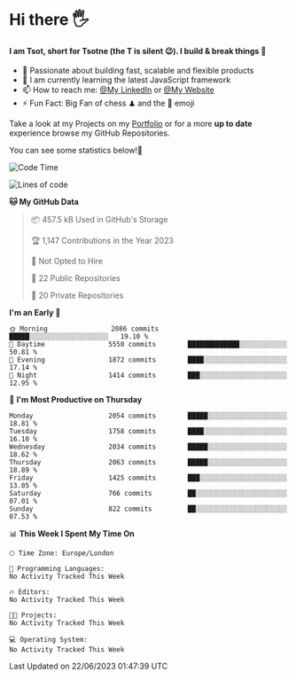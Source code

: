 # Hi there :raised_hand_with_fingers_splayed:
#### I am Tsot, short for Tsotne (the T is silent :wink:). I build & break things :space_invader:
- :telescope: Passionate about building fast, scalable and flexible products
- :seedling: I am currently learning the latest JavaScript framework 
- :mailbox: How to reach me: [@My LinkedIn](https://www.linkedin.com/in/tsotne-gvadzabia/) or [@My Website](https://tsotne.co.uk/contact)
- :zap: Fun Fact: Big Fan of chess ♟ and the 👾 emoji

Take a look at my Projects on my [Portfolio](https://tsotne.co.uk/) or for a more **up to date** experience browse my GitHub Repositories.

You can see some statistics below!:space_invader:
<!--START_SECTION:waka-->
![Code Time](http://img.shields.io/badge/Code%20Time-761%20hrs%202%20mins-blue)

![Lines of code](https://img.shields.io/badge/From%20Hello%20World%20I%27ve%20Written-5.9%20million%20lines%20of%20code-blue)

**🐱 My GitHub Data** 

> 📦 457.5 kB Used in GitHub's Storage 
 > 
> 🏆 1,147 Contributions in the Year 2023
 > 
> 🚫 Not Opted to Hire
 > 
> 📜 22 Public Repositories 
 > 
> 🔑 20 Private Repositories 
 > 
**I'm an Early 🐤** 

```text
🌞 Morning                2086 commits        █████░░░░░░░░░░░░░░░░░░░░   19.10 % 
🌆 Daytime                5550 commits        █████████████░░░░░░░░░░░░   50.81 % 
🌃 Evening                1872 commits        ████░░░░░░░░░░░░░░░░░░░░░   17.14 % 
🌙 Night                  1414 commits        ███░░░░░░░░░░░░░░░░░░░░░░   12.95 % 
```
📅 **I'm Most Productive on Thursday** 

```text
Monday                   2054 commits        █████░░░░░░░░░░░░░░░░░░░░   18.81 % 
Tuesday                  1758 commits        ████░░░░░░░░░░░░░░░░░░░░░   16.10 % 
Wednesday                2034 commits        █████░░░░░░░░░░░░░░░░░░░░   18.62 % 
Thursday                 2063 commits        █████░░░░░░░░░░░░░░░░░░░░   18.89 % 
Friday                   1425 commits        ███░░░░░░░░░░░░░░░░░░░░░░   13.05 % 
Saturday                 766 commits         ██░░░░░░░░░░░░░░░░░░░░░░░   07.01 % 
Sunday                   822 commits         ██░░░░░░░░░░░░░░░░░░░░░░░   07.53 % 
```


📊 **This Week I Spent My Time On** 

```text
🕑︎ Time Zone: Europe/London

💬 Programming Languages: 
No Activity Tracked This Week

🔥 Editors: 
No Activity Tracked This Week

🐱‍💻 Projects: 
No Activity Tracked This Week

💻 Operating System: 
No Activity Tracked This Week
```


 Last Updated on 22/06/2023 01:47:39 UTC
<!--END_SECTION:waka-->
